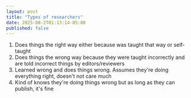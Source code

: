 ```yaml
---
layout: post
title: "Types of researchers"
date: 2025-08-2T01:13:14-05:00
published: false
---
```


1. Does things the right way either because was taught that way or self-taught
2. Does things the wrong way because they were taught incorrectly and are told incorrect things by editors/reviewers
3. Learned wrong and does things wrong. Assumes they're doing everything right, doesn't not care much
4. Kind of knows they're doing things wrong but as long as they can publish, it's fine




